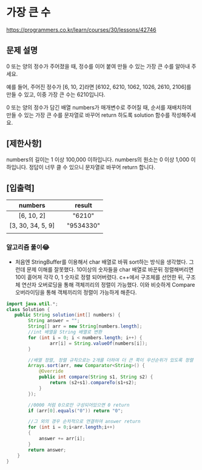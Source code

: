 ###

# 가장 큰 수

https://programmers.co.kr/learn/courses/30/lessons/42746

## 문제 설명

0 또는 양의 정수가 주어졌을 때, 정수를 이어 붙여 만들 수 있는 가장 큰 수를 알아내 주세요.

예를 들어, 주어진 정수가 [6, 10, 2]라면 [6102, 6210, 1062, 1026, 2610, 2106]를 만들 수 있고, 이중 가장 큰 수는 6210입니다.

0 또는 양의 정수가 담긴 배열 numbers가 매개변수로 주어질 때, 순서를 재배치하여 만들 수 있는 가장 큰 수를 문자열로 바꾸어 return 하도록 solution 함수를 작성해주세요.

## [제한사항]

numbers의 길이는 1 이상 100,000 이하입니다.
numbers의 원소는 0 이상 1,000 이하입니다.
정답이 너무 클 수 있으니 문자열로 바꾸어 return 합니다.

## [입출력]

|      numbers      |     |  result   |
| :---------------: | :-: | :-------: |
|    [6, 10, 2]     |     |  "6210"   |
| [3, 30, 34, 5, 9] |     | "9534330" |
|                   |     |           |

### 알고리즘 풀이😂

- 처음엔 StringBuffer를 이용해서 char 배열로 바꿔 sort하는 방식을 생각했다. 그런데 문제 이해를 잘못했다. 10이상의 숫자들을 char 배열로 바꾼뒤 정렬해버리면 10이 흩어져 각각 0, 1 숫자로 정렬 되어버렸다. c++에서 구조체를 선언한 뒤, 구조체 연산자 오버로딩을 통해 객체끼리의 정렬이 가능했다. 이와 비슷하게 Compare 오버라이딩을 통해 객체끼리의 정렬이 가능하게 해준다.

[](https://gmlwjd9405.github.io/2018/09/06/java-comparable-and-comparator.html)

```java
import java.util.*;
class Solution {
   public String solution(int[] numbers) {
        String answer = "";
        String[] arr = new String[numbers.length];
        //int 배열을 String 배열로 변환
        for (int i = 0; i < numbers.length; i++) {
                arr[i] = String.valueOf(numbers[i]);
        }

        //배열 정렬, 정렬 규칙으로는 2개를 더하여 더 큰 쪽이 우선순위가 있도록 정렬
        Arrays.sort(arr, new Comparator<String>() {
            @Override
            public int compare(String s1, String s2) {
                return (s2+s1).compareTo(s1+s2);
            }
        });

        //0000 처럼 0으로만 구성되어있으면 0 return
        if (arr[0].equals("0")) return "0";

        //그 외의 경우 순차적으로 연결하여 answer return
        for (int i = 0;i<arr.length;i++)
        {
            answer += arr[i];
        }
        return answer;
    }
}
```

```c++

```
